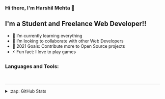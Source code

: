 ### Hi there, I'm Harshil Mehta 👋

## I'm a Student and Freelance Web Developer!!

- 🌱 I’m currently learning everything
- 👯 I’m looking to collaborate with other Web Developers
- 🥅 2021 Goals: Contribute more to Open Source projects
- ⚡ Fun fact: I love to play games

### Languages and Tools:



<br />

---

<details>
  <summary>:zap: GitHub Stats</summary>

  <img align="left" alt="Harshil Mehta's GitHub Stats" src="https://github-readme-stats.codestackr.vercel.app/api?username=Harshilmehta23&show_icons=true&hide_border=true" />

</details>

[linkedin]: https://www.linkedin.com/in/harshil-mehta-437620145
